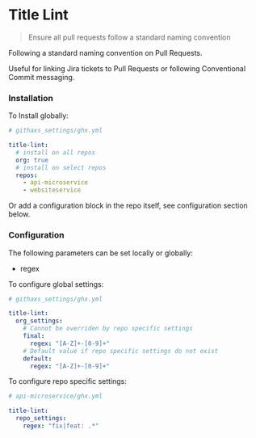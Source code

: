# Title Lint

> Ensure all pull requests follow a standard naming convention

Following a standard naming convention on Pull Requests.

Useful for linking Jira tickets to Pull Requests or following Conventional Commit messaging.

### Installation
To Install globally:

```yaml
# githaxs_settings/ghx.yml

title-lint:
  # install on all repos
  org: true
  # install on select repos
  repos:
    - api-microservice
    - websiteservice
```

Or add a configuration block in the repo itself, see configuration section below.

### Configuration

The following parameters can be set locally or globally:
- regex


To configure global settings:

```yaml
# githaxs_settings/ghx.yml

title-lint:
  org_settings:
    # Cannot be overriden by repo specific settings
    final:
      regex: "[A-Z]+-[0-9]+"
    # Default value if repo specific settings do not exist
    default:
      regex: "[A-Z]+-[0-9]+"
```

To configure repo specific settings:
```yaml
# api-microservice/ghx.yml

title-lint:
  repo_settings:
    regex: "fix|feat: .*"
```




